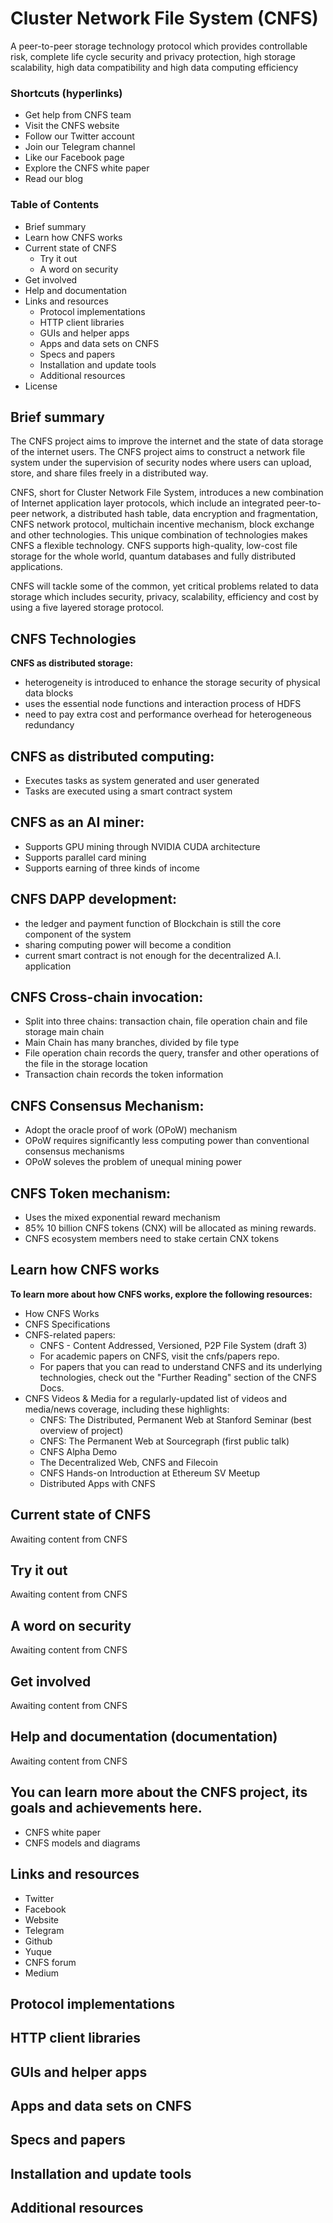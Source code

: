 # Cluster Network File System (CNFS)
A peer-to-peer storage technology protocol which provides controllable risk, complete life cycle security and privacy protection, high storage scalability, high data compatibility and high data computing efficiency

### Shortcuts (hyperlinks)
- Get help from CNFS team
- Visit the CNFS website
- Follow our Twitter account
- Join our Telegram channel
- Like our Facebook page
- Explore the CNFS white paper
- Read our blog

### Table of Contents
- Brief summary
- Learn how CNFS works
- Current state of CNFS
  - Try it out
  - A word on security
- Get involved
- Help and documentation
- Links and resources
  - Protocol implementations
  - HTTP client libraries
  - GUIs and helper apps
  - Apps and data sets on CNFS
  - Specs and papers
  - Installation and update tools
  - Additional resources
- License

## Brief summary
The CNFS project aims to improve the internet and the state of data storage of the internet users. The CNFS project aims to construct a network file system under the supervision of security nodes where users can upload, store, and share files freely in a distributed way.
  
CNFS, short for Cluster Network File System, introduces a new combination of Internet application layer protocols, which include an integrated peer-to-peer network, a distributed hash table, data encryption and fragmentation, CNFS network protocol, multichain incentive mechanism, block exchange and other technologies.
This unique combination of technologies makes CNFS a flexible technology. CNFS supports high-quality, low-cost file storage for the whole world, quantum databases and fully distributed applications. 
  
CNFS will tackle some of the common, yet critical problems related to data storage which includes security, privacy, scalability, efficiency and cost by using a five layered storage protocol.

## CNFS Technologies 
**CNFS as distributed storage:**
- heterogeneity is introduced to enhance the storage security of physical data blocks 
- uses the essential node functions and interaction process of HDFS 
- need to pay extra cost and performance overhead for heterogeneous redundancy

## CNFS as distributed computing:
- Executes tasks as system generated and user generated
- Tasks are executed using a smart contract system

## CNFS as an AI miner:
- Supports GPU mining through NVIDIA CUDA architecture
- Supports parallel card mining
- Supports earning of three kinds of income

## CNFS DAPP development:
- the ledger and payment function of Blockchain is still the core component of the system 
- sharing computing power will become a condition 
- current smart contract is not enough for the decentralized A.I. application 

## CNFS Cross-chain invocation:
- Split into three chains: transaction chain, file operation chain and file storage main chain
- Main Chain has many branches, divided by file type
- File operation chain records the query, transfer and other operations of the file in the storage location
- Transaction chain records the token information

## CNFS Consensus Mechanism:
- Adopt the oracle proof of work (OPoW) mechanism
- OPoW requires significantly less computing power than conventional consensus mechanisms
- OPoW soleves the problem of unequal mining power

## CNFS Token mechanism:
- Uses the mixed exponential reward mechanism
- 85% 10 billion CNFS tokens (CNX) will be allocated as mining rewards.
- CNFS ecosystem members need to stake certain CNX tokens

## Learn how CNFS works
**To learn more about how CNFS works, explore the following resources:**
- How CNFS Works
- CNFS Specifications
- CNFS-related papers:
  - CNFS - Content Addressed, Versioned, P2P File System (draft 3)
  - For academic papers on CNFS, visit the cnfs/papers repo.
  - For papers that you can read to understand CNFS and its underlying technologies, check out the "Further Reading" section of the CNFS Docs.
- CNFS Videos & Media for a regularly-updated list of videos and media/news coverage, including these highlights:
  - CNFS: The Distributed, Permanent Web at Stanford Seminar (best overview of project)
  - CNFS: The Permanent Web at Sourcegraph (first public talk)
  - CNFS Alpha Demo
  - The Decentralized Web, CNFS and Filecoin
  - CNFS Hands-on Introduction at Ethereum SV Meetup
  - Distributed Apps with CNFS

## Current state of CNFS
Awaiting content from CNFS

## Try it out
Awaiting content from CNFS

## A word on security
Awaiting content from CNFS

## Get involved
Awaiting content from CNFS

## Help and documentation (documentation)
Awaiting content from CNFS

## You can learn more about the CNFS project, its goals and achievements here.
- CNFS white paper
- CNFS models and diagrams

## Links and resources
- Twitter
- Facebook
- Website
- Telegram
- Github
- Yuque
- CNFS forum
- Medium

## Protocol implementations

## HTTP client libraries

## GUIs and helper apps

## Apps and data sets on CNFS

## Specs and papers

## Installation and update tools

## Additional resources

